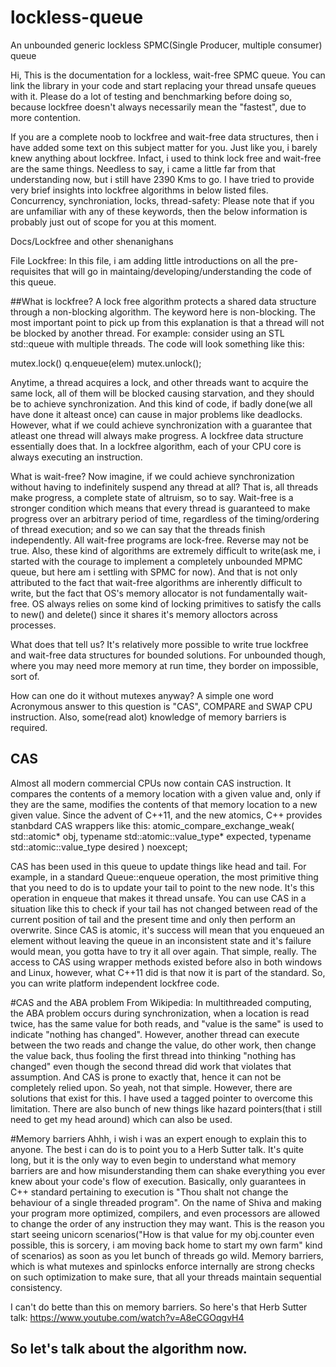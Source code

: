 # lockless-queue
An unbounded generic lockless SPMC(Single Producer, multiple consumer) queue

Hi,
This is the documentation for a lockless, wait-free SPMC queue. You can link the library in your code and start replacing your thread unsafe queues with it. Please do a lot of testing and benchmarking before doing so, because lockfree doesn't always necessarily mean the "fastest", due to more contention.

If you are a complete noob to lockfree and wait-free data structures, then i have added some text on this subject matter for you. Just like you, i barely knew anything about lockfree. Infact, i used to think lock free and wait-free are the same things. Needless to say, i came a little far from that understanding now, but i still have 2390 Kms to go. I have tried to provide very brief insights into lockfree algorithms in below listed files. Concurrency, synchroniation, locks, thread-safety: Please note that if you are unfamiliar with any of these keywords, then the below information is probably just out of scope for you at this moment.  

Docs/Lockfree and other shenanighans


File Lockfree:
In this file, i am adding little introductions on all the pre-requisites that will go in maintaing/developing/understanding the code of this queue.

##What is lockfree?
A lock free algorithm protects a shared data structure through a non-blocking algorithm. The keyword here is non-blocking. The most important point to pick up from this explanation is that a thread will not be blocked by another thread. For example: consider using an STL std::queue with multiple threads. The code will look something like this:

mutex.lock()
q.enqueue(elem)
mutex.unlock();

Anytime, a thread acquires a lock, and other threads want to acquire the same lock, all of them will be blocked causing starvation, and they should be to achieve synchronization. And this kind of code, if badly done(we all have done it alteast once) can cause in major problems like deadlocks.
However, what if we could achieve synchronization with a guarantee that atleast one thread will always make progress. A lockfree data structure essentially does that. In a lockfree algorithm, each of your CPU core is always executing an instruction. 

What is wait-free?
Now imagine, if we could achieve synchronization without having to indefinitely suspend any thread at all? That is, all threads make progress, a complete state of altruism, so to say. Wait-free is a stronger condition which means that every thread is guaranteed to make progress over an arbitrary period of time, regardless of the timing/ordering of thread execution; and so we can say that the threads finish independently. All wait-free programs are lock-free. Reverse may not be true.
Also, these kind of algorithms are extremely difficult to write(ask me, i started with the courage to implement a completely unbounded MPMC queue, but here am i settling with SPMC for now). And that is not only attributed to the fact that wait-free algorithms are inherently difficult to write, but the fact that OS's memory allocator is not fundamentally wait-free. OS always relies on some kind of locking primitives to satisfy the calls to new() and delete() since it shares it's memory alloctors across processes. 

What does that tell us?
It's relatively more possible to write true lockfree and wait-free data structures for bounded solutions. For unbounded though, where you may need more memory at run time, they border on impossible, sort of. 

How can one do it without mutexes anyway?
A simple one word Acronymous answer to this question is "CAS", COMPARE and SWAP CPU instruction. Also, some(read alot) knowledge of memory barriers is required. 

## CAS
Almost all modern commercial CPUs now contain CAS instruction. It compares the contents of a memory location with a given value and, only if they are the same, modifies the contents of that memory location to a new given value. Since the advent of C++11, and the new atomics, C++ provides stanbdard CAS wrappers like this:
atomic_compare_exchange_weak( std::atomic<T>* obj, 
                                   typename std::atomic<T>::value_type* expected,
                                   typename std::atomic<T>::value_type desired ) noexcept;

CAS has been used in this queue to update things like head and tail. For example, in a standard Queue::enqueue operation, the most primitive thing that you need to do is to update your tail to point to the new node. It's this operation in enqueue that makes it thread unsafe. You can use CAS in a situation like this to check if your tail has not changed between read of the current position of tail and the present time and only then perform an overwrite. Since CAS is atomic, it's success will mean that you enqueued an element without leaving the queue in an inconsistent state and it's failure would mean, you gotta have to try it all over again. That simple, really.
The access to CAS using wrapper methods existed before also in both windows and Linux, however, what C++11 did is that now it is part of the standard. So, you can write platform independent lockfree code.

#CAS and the ABA problem
From Wikipedia:
In multithreaded computing, the ABA problem occurs during synchronization, when a location is read twice, has the same value for both reads, and "value is the same" is used to indicate "nothing has changed". However, another thread can execute between the two reads and change the value, do other work, then change the value back, thus fooling the first thread into thinking "nothing has changed" even though the second thread did work that violates that assumption.
And CAS is prone to exactly that, hence it can not be completely relied upon. So yeah, not that simple. However, there are solutions that exist for this. I have used a tagged pointer to overcome this limitation. There are also bunch of new things like hazard pointers(that i still need to get my head around) which can also be used.

#Memory barriers
Ahhh, i wish i was an expert enough to explain this to anyone. The best i can do is to point you to a Herb Sutter talk. It's quite long, but it is the only way to even begin to understand what memory barriers are and how misunderstanding them can shake everything you ever knew about your code's flow of execution.
Basically, only guarantees in C++ standard pertaining to execution is "Thou shalt not change the behaviour of a single threaded program". On the name of Shiva and making your program more optimized, compilers, and even processors are allowed to change the order of any instruction they may want. This is the reason you start seeing unicorn scenarios("How is that value for my obj.counter even possible, this is sorcery, i am moving back home to start my own farm" kind of scenarios) as soon as you let bunch of threads go wild. Memory barriers, which is what mutexes and spinlocks enforce internally are strong checks on such optimization to make sure, that all your threads maintain sequential consistency.

I can't do bette than this on memory barriers. So here's that Herb Sutter talk:
https://www.youtube.com/watch?v=A8eCGOqgvH4


## So let's talk about the algorithm now.